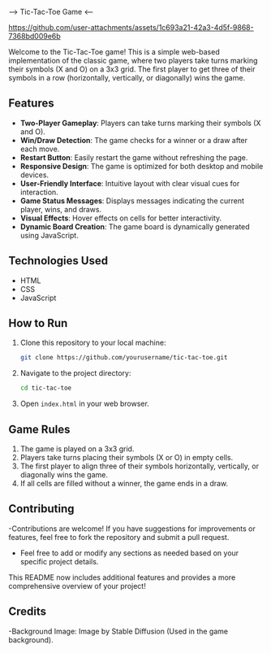 
--> Tic-Tac-Toe Game <--

https://github.com/user-attachments/assets/1c693a21-42a3-4d5f-9868-7368bd009e6b



Welcome to the Tic-Tac-Toe game! This is a simple web-based implementation of the classic game, where two players take turns marking their symbols (X and O) on a 3x3 grid. The first player to get three of their symbols in a row (horizontally, vertically, or diagonally) wins the game.


## Features

- **Two-Player Gameplay**: Players can take turns marking their symbols (X and O).
- **Win/Draw Detection**: The game checks for a winner or a draw after each move.
- **Restart Button**: Easily restart the game without refreshing the page.
- **Responsive Design**: The game is optimized for both desktop and mobile devices.
- **User-Friendly Interface**: Intuitive layout with clear visual cues for interaction.
- **Game Status Messages**: Displays messages indicating the current player, wins, and draws.
- **Visual Effects**: Hover effects on cells for better interactivity.
- **Dynamic Board Creation**: The game board is dynamically generated using JavaScript.

## Technologies Used

- HTML
- CSS
- JavaScript

## How to Run

1. Clone this repository to your local machine:
   ```bash
   git clone https://github.com/yourusername/tic-tac-toe.git
   ```
2. Navigate to the project directory:
   ```bash
   cd tic-tac-toe
   ```
3. Open `index.html` in your web browser.

## Game Rules

1. The game is played on a 3x3 grid.
2. Players take turns placing their symbols (X or O) in empty cells.
3. The first player to align three of their symbols horizontally, vertically, or diagonally wins the game.
4. If all cells are filled without a winner, the game ends in a draw.

## Contributing

-Contributions are welcome! If you have suggestions for improvements or features, feel free to fork the repository and submit a pull request.

- Feel free to add or modify any sections as needed based on your specific project details.

This README now includes additional features and provides a more comprehensive overview of your project!

## Credits
-Background Image: Image by Stable Diffusion (Used in the game background).

